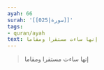 ```yaml
---
ayah: 66
surah: '[[025|سورة]]'
tags:
- quran/ayah
text: إنها ساءت مستقرا ومقاما
---
```

> إنها ساءت مستقرا ومقاما
